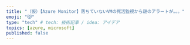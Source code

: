 ```yaml
---
title: "（仮）【Azure Monitor】落ちていないVMの死活監視から謎のアラートが。。。"
emoji: "😽"
type: "tech" # tech: 技術記事 / idea: アイデア
topics: [azure, microsoft]
published: false
---
```

